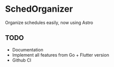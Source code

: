 # SchedOrganizer
Organize schedules easily, now using Astro

## TODO
* Documentation
* Implement all features from Go + Flutter version
* Github CI
